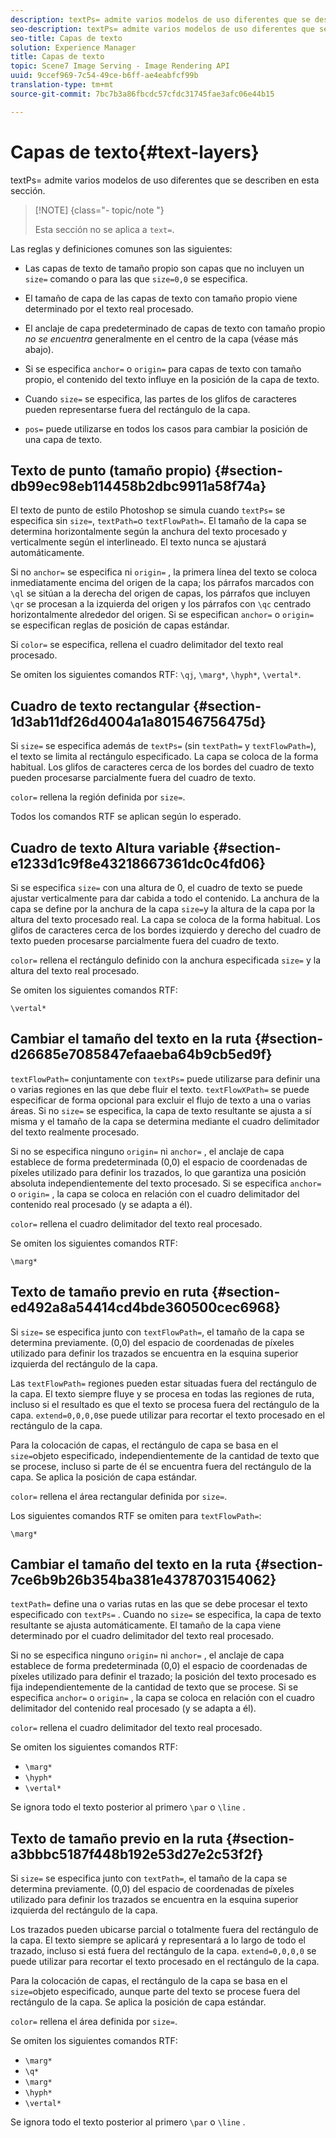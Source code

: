 ```yaml
---
description: textPs= admite varios modelos de uso diferentes que se describen en esta sección.
seo-description: textPs= admite varios modelos de uso diferentes que se describen en esta sección.
seo-title: Capas de texto
solution: Experience Manager
title: Capas de texto
topic: Scene7 Image Serving - Image Rendering API
uuid: 9ccef969-7c54-49ce-b6ff-ae4eabfcf99b
translation-type: tm+mt
source-git-commit: 7bc7b3a86fbcdc57cfdc31745fae3afc06e44b15

---
```



# Capas de texto{#text-layers}

textPs= admite varios modelos de uso diferentes que se describen en esta sección.

>[!NOTE] {class=&quot;- topic/note &quot;}
>
>Esta sección no se aplica a `text=`.

Las reglas y definiciones comunes son las siguientes:

* Las capas de texto de tamaño propio son capas que no incluyen un `size=` comando o para las que `size=0,0` se especifica.

* El tamaño de capa de las capas de texto con tamaño propio viene determinado por el texto real procesado.
* El anclaje de capa predeterminado de capas de texto con tamaño propio *no se encuentra* generalmente en el centro de la capa (véase más abajo).
* Si se especifica `anchor=` o `origin=` para capas de texto con tamaño propio, el contenido del texto influye en la posición de la capa de texto.

* Cuando `size=` se especifica, las partes de los glifos de caracteres pueden representarse fuera del rectángulo de la capa.
* `pos=` puede utilizarse en todos los casos para cambiar la posición de una capa de texto.

## Texto de punto (tamaño propio) {#section-db99ec98eb114458b2dbc9911a58f74a}

El texto de punto de estilo Photoshop se simula cuando `textPs=` se especifica sin `size=`, `textPath=`o `textFlowPath=`. El tamaño de la capa se determina horizontalmente según la anchura del texto procesado y verticalmente según el interlineado. El texto nunca se ajustará automáticamente.

Si no `anchor=` se especifica ni `origin=` , la primera línea del texto se coloca inmediatamente encima del origen de la capa; los párrafos marcados con `\ql` se sitúan a la derecha del origen de capas, los párrafos que incluyen `\qr` se procesan a la izquierda del origen y los párrafos con `\qc` centrado horizontalmente alrededor del origen. Si se especifican `anchor=` o `origin=` se especifican reglas de posición de capas estándar.

Si `color=` se especifica, rellena el cuadro delimitador del texto real procesado.

Se omiten los siguientes comandos RTF: `\qj`, `\marg*`, `\hyph*`, `\vertal*`.

## Cuadro de texto rectangular {#section-1d3ab11df26d4004a1a801546756475d}

Si `size=` se especifica además de `textPs=` (sin `textPath=` y `textFlowPath=`), el texto se limita al rectángulo especificado. La capa se coloca de la forma habitual. Los glifos de caracteres cerca de los bordes del cuadro de texto pueden procesarse parcialmente fuera del cuadro de texto.

`color=` rellena la región definida por `size=`.

Todos los comandos RTF se aplican según lo esperado.

## Cuadro de texto Altura variable {#section-e1233d1c9f8e43218667361dc0c4fd06}

Si se especifica `size=` con una altura de 0, el cuadro de texto se puede ajustar verticalmente para dar cabida a todo el contenido. La anchura de la capa se define por la anchura de la capa `size=`y la altura de la capa por la altura del texto procesado real. La capa se coloca de la forma habitual. Los glifos de caracteres cerca de los bordes izquierdo y derecho del cuadro de texto pueden procesarse parcialmente fuera del cuadro de texto.

`color=` rellena el rectángulo definido con la anchura especificada `size=` y la altura del texto real procesado.

Se omiten los siguientes comandos RTF:

`\vertal*`

## Cambiar el tamaño del texto en la ruta {#section-d26685e7085847efaaeba64b9cb5ed9f}

`textFlowPath=` conjuntamente con `textPs=` puede utilizarse para definir una o varias regiones en las que debe fluir el texto. `textFlowXPath=` se puede especificar de forma opcional para excluir el flujo de texto a una o varias áreas. Si no `size=` se especifica, la capa de texto resultante se ajusta a sí misma y el tamaño de la capa se determina mediante el cuadro delimitador del texto realmente procesado.

Si no se especifica ninguno `origin=` ni `anchor=` , el anclaje de capa establece de forma predeterminada (0,0) el espacio de coordenadas de píxeles utilizado para definir los trazados, lo que garantiza una posición absoluta independientemente del texto procesado. Si se especifica `anchor=` o `origin=` , la capa se coloca en relación con el cuadro delimitador del contenido real procesado (y se adapta a él).

`color=` rellena el cuadro delimitador del texto real procesado.

Se omiten los siguientes comandos RTF:

`\marg*`

## Texto de tamaño previo en ruta {#section-ed492a8a54414cd4bde360500cec6968}

Si `size=` se especifica junto con `textFlowPath=`, el tamaño de la capa se determina previamente. (0,0) del espacio de coordenadas de píxeles utilizado para definir los trazados se encuentra en la esquina superior izquierda del rectángulo de la capa.

Las `textFlowPath=` regiones pueden estar situadas fuera del rectángulo de la capa. El texto siempre fluye y se procesa en todas las regiones de ruta, incluso si el resultado es que el texto se procesa fuera del rectángulo de la capa. `extend=0,0,0,0`se puede utilizar para recortar el texto procesado en el rectángulo de la capa.

Para la colocación de capas, el rectángulo de capa se basa en el `size=`objeto especificado, independientemente de la cantidad de texto que se procese, incluso si parte de él se encuentra fuera del rectángulo de la capa. Se aplica la posición de capa estándar.

`color=` rellena el área rectangular definida por `size=`.

Los siguientes comandos RTF se omiten para `textFlowPath=`:

`\marg*`

## Cambiar el tamaño del texto en la ruta {#section-7ce6b9b26b354ba381e4378703154062}

`textPath=` define una o varias rutas en las que se debe procesar el texto especificado con `textPs=` . Cuando no `size=` se especifica, la capa de texto resultante se ajusta automáticamente. El tamaño de la capa viene determinado por el cuadro delimitador del texto real procesado.

Si no se especifica ninguno `origin=` ni `anchor=` , el anclaje de capa establece de forma predeterminada (0,0) el espacio de coordenadas de píxeles utilizado para definir el trazado; la posición del texto procesado es fija independientemente de la cantidad de texto que se procese. Si se especifica `anchor=` o `origin=` , la capa se coloca en relación con el cuadro delimitador del contenido real procesado (y se adapta a él).

`color=` rellena el cuadro delimitador del texto real procesado.

Se omiten los siguientes comandos RTF:

* `\marg*`
* `\hyph*`
* `\vertal*`

Se ignora todo el texto posterior al primero `\par` o `\line` .

## Texto de tamaño previo en la ruta {#section-a3bbbc5187f448b192e53d27e2c53f2f}

Si `size=` se especifica junto con `textPath=`, el tamaño de la capa se determina previamente. (0,0) del espacio de coordenadas de píxeles utilizado para definir los trazados se encuentra en la esquina superior izquierda del rectángulo de la capa.

Los trazados pueden ubicarse parcial o totalmente fuera del rectángulo de la capa. El texto siempre se aplicará y representará a lo largo de todo el trazado, incluso si está fuera del rectángulo de la capa. `extend=0,0,0,0` se puede utilizar para recortar el texto procesado en el rectángulo de la capa.

Para la colocación de capas, el rectángulo de la capa se basa en el `size=`objeto especificado, aunque parte del texto se procese fuera del rectángulo de la capa. Se aplica la posición de capa estándar.

`color=` rellena el área definida por `size=`.

Se omiten los siguientes comandos RTF:

* `\marg*`
* `\q*`
* `\marg*`
* `\hyph*`
* `\vertal*`

Se ignora todo el texto posterior al primero `\par` o `\line` .

